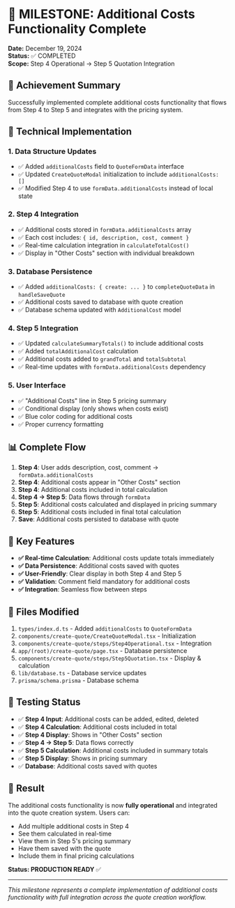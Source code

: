 # 🎯 MILESTONE: Additional Costs Functionality Complete

**Date:** December 19, 2024  
**Status:** ✅ COMPLETED  
**Scope:** Step 4 Operational → Step 5 Quotation Integration

## 🚀 **Achievement Summary**

Successfully implemented complete additional costs functionality that flows from Step 4 to Step 5 and integrates with the pricing system.

## 🔧 **Technical Implementation**

### **1. Data Structure Updates**
- ✅ Added `additionalCosts` field to `QuoteFormData` interface
- ✅ Updated `CreateQuoteModal` initialization to include `additionalCosts: []`
- ✅ Modified Step 4 to use `formData.additionalCosts` instead of local state

### **2. Step 4 Integration**
- ✅ Additional costs stored in `formData.additionalCosts` array
- ✅ Each cost includes: `{ id, description, cost, comment }`
- ✅ Real-time calculation integration in `calculateTotalCost()`
- ✅ Display in "Other Costs" section with individual breakdown

### **3. Database Persistence**
- ✅ Added `additionalCosts: { create: ... }` to `completeQuoteData` in `handleSaveQuote`
- ✅ Additional costs saved to database with quote creation
- ✅ Database schema updated with `AdditionalCost` model

### **4. Step 5 Integration**
- ✅ Updated `calculateSummaryTotals()` to include additional costs
- ✅ Added `totalAdditionalCost` calculation
- ✅ Additional costs added to `grandTotal` and `totalSubtotal`
- ✅ Real-time updates with `formData.additionalCosts` dependency

### **5. User Interface**
- ✅ "Additional Costs" line in Step 5 pricing summary
- ✅ Conditional display (only shows when costs exist)
- ✅ Blue color coding for additional costs
- ✅ Proper currency formatting

## 📊 **Complete Flow**

1. **Step 4**: User adds description, cost, comment → `formData.additionalCosts`
2. **Step 4**: Additional costs appear in "Other Costs" section
3. **Step 4**: Additional costs included in total calculation
4. **Step 4 → Step 5**: Data flows through `formData`
5. **Step 5**: Additional costs calculated and displayed in pricing summary
6. **Step 5**: Additional costs included in final total calculation
7. **Save**: Additional costs persisted to database with quote

## 🎯 **Key Features**

- **✅ Real-time Calculation**: Additional costs update totals immediately
- **✅ Data Persistence**: Additional costs saved with quotes
- **✅ User-Friendly**: Clear display in both Step 4 and Step 5
- **✅ Validation**: Comment field mandatory for additional costs
- **✅ Integration**: Seamless flow between steps

## 📁 **Files Modified**

1. `types/index.d.ts` - Added `additionalCosts` to `QuoteFormData`
2. `components/create-quote/CreateQuoteModal.tsx` - Initialization
3. `components/create-quote/steps/Step4Operational.tsx` - Integration
4. `app/(root)/create-quote/page.tsx` - Database persistence
5. `components/create-quote/steps/Step5Quotation.tsx` - Display & calculation
6. `lib/database.ts` - Database service updates
7. `prisma/schema.prisma` - Database schema

## 🧪 **Testing Status**

- ✅ **Step 4 Input**: Additional costs can be added, edited, deleted
- ✅ **Step 4 Calculation**: Additional costs included in total
- ✅ **Step 4 Display**: Shows in "Other Costs" section
- ✅ **Step 4 → Step 5**: Data flows correctly
- ✅ **Step 5 Calculation**: Additional costs included in summary totals
- ✅ **Step 5 Display**: Shows in pricing summary
- ✅ **Database**: Additional costs saved with quotes

## 🎉 **Result**

The additional costs functionality is now **fully operational** and integrated into the quote creation system. Users can:

- Add multiple additional costs in Step 4
- See them calculated in real-time
- View them in Step 5's pricing summary
- Have them saved with the quote
- Include them in final pricing calculations

**Status: PRODUCTION READY** ✅

---

*This milestone represents a complete implementation of additional costs functionality with full integration across the quote creation workflow.*

